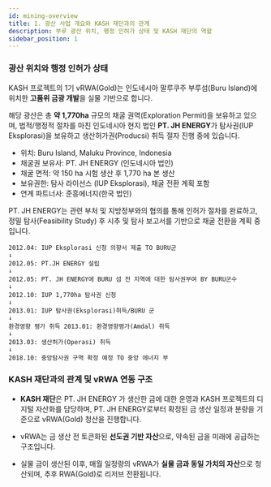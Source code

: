```yaml
---
id: mining-overview
title: 1. 광산 사업 개요와 KASH 재단과의 관계
description: 부루 광산 위치, 행정 인허가 상태 및 KASH 재단의 역할
sidebar_position: 1
---
```


### 광산 위치와 행정 인허가 상태

KASH 프로젝트의 1기 vRWA(Gold)는 인도네시아 말루쿠주 부루섬(Buru Island)에 위치한 **고품위 금광 개발**을 실물 기반으로 합니다.

해당 광산은 총 **약 1,770ha** 규모의 채굴 권역(Exploration Permit)을 보유하고 있으며,
법적/행정적 절차를 마친 인도네시아 현지 법인 **PT. JH ENERGY**가 탐사권(IUP Eksplorasi)을 보유하고 생산허가권(Producsi) 취득 절자 진행 중에 있습니다.

- 위치: Buru Island, Maluku Province, Indonesia
- 채굴권 보유사: PT. JH ENERGY (인도네시아 법인)
- 채굴 면적: 약 150 ha 시험 생산 후 1,770 ha 본 생산
- 보유권한: 탐사 라이선스 (IUP Eksplorasi), 채굴 전환 계획 포함
- 연계 파트너사: 준흥에너지(한국 법인)

PT. JH ENERGY는 관련 부처 및 지방정부와의 협의를 통해 인허가 절차를 완료하고,
정밀 탐사(Feasibility Study) 후 시추 및 탐사 보고서를 기반으로 채굴 전환을 계획 중입니다.

```
2012.04: IUP Eksplorasi 신청 의향서 제출 TO BURU군
↓
2012.05: PT.JH ENERGY 설립 
↓
2012.05: PT. JH ENERGY에 BURU 섬 전 지역에 대한 탐사권부여 BY BURU군수
↓
2012.10: IUP 1,770ha 탐사권 신청
↓
2013.01: IUP 탐사권(Eksplorasi)취득/BURU 군
↓
환경영향 평가 취득 2013.01: 환경영향평가(Amdal) 취득
↓
2013.03: 생산허가(Operasi) 취득
↓
2018.10: 중앙탐사권 구역 확정 예정 TO 중앙 에너지 부
```

### KASH 재단과의 관계 및 vRWA 연동 구조

- **KASH 재단**은 PT. JH ENERGY 가 생산한 금에 대한 운영과 KASH 프로젝트의 디지털 자산화를 담당하며,
    PT. JH ENERGY로부터 확정된 금 생산 일정과 분량을 기준으로 vRWA(Gold) 청산을 진행합니다.
    
- vRWA는 금 생산 전 토큰화된 **선도권 기반 자산**으로,
    약속된 금을 미래에 공급하는 구조입니다.
    
- 실물 금이 생산된 이후, 매월 일정량의 vRWA가 **실물 금과 동일 가치의 자산**으로 청산되며,
    추후 RWA(Gold)로 리저브 전환됩니다.